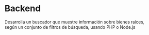 # Backend
Desarrolla un buscador que muestre información sobre bienes raíces, según un conjunto de filtros de búsqueda, usando PHP o Node.js 
